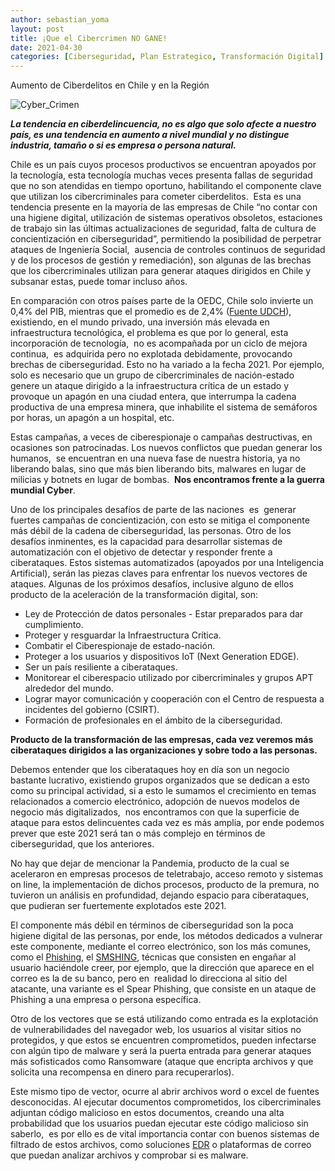 ```yaml
---
author: sebastian_yoma
layout: post
title: ¡Que el Cibercrimen NO GANE!
date: 2021-04-30
categories: [Ciberseguridad, Plan Estrategico, Transformación Digital]
---
```


Aumento de Ciberdelitos en Chile y en la Región

![Cyber_Crimen](https://e-virtus.s3.us-east-2.amazonaws.com/Cyber_Crime_37a77d3fc3.png)

**_La tendencia en ciberdelincuencia, no es algo que solo afecte a nuestro país, es una tendencia en aumento a nivel mundial y no distingue industria, tamaño o si es empresa o persona natural._**

Chile es un país cuyos procesos productivos se encuentran apoyados por la tecnología, esta tecnología muchas veces presenta fallas de seguridad que no son atendidas en tiempo oportuno, habilitando el componente clave que utilizan los cibercriminales para cometer ciberdelitos.  Esta es una tendencia presente en la mayoría de las empresas de Chile “no contar con una higiene digital, utilización de sistemas operativos obsoletos, estaciones de trabajo sin las últimas actualizaciones de seguridad, falta de cultura de concientización en ciberseguridad”, permitiendo la posibilidad de perpetrar ataques de Ingeniería Social,  ausencia de controles continuos de seguridad y de los procesos de gestión y remediación), son algunas de las brechas que los cibercriminales utilizan para generar ataques dirigidos en Chile y subsanar estas, puede tomar incluso años.

En comparación con otros países parte de la OEDC, Chile solo invierte un 0,4% del PIB, mientras que el promedio es de 2,4% ([Fuente UDCH](https://www.uchile.cl/noticias/148506/presupuesto-para-ciencia-tecnologia-e-innovacion-a-donde-vamos)), existiendo, en el mundo privado, una inversión más elevada en infraestructura tecnológica, el problema es que por lo general, esta incorporación de tecnología,  no es acompañada por un ciclo de mejora continua,  es adquirida pero no explotada debidamente, provocando brechas de ciberseguridad. Esto no ha variado a la fecha 2021. Por ejemplo, solo es necesario que un grupo de cibercriminales de nación-estado genere un ataque dirigido a la infraestructura crítica de un estado y provoque un apagón en una ciudad entera, que interrumpa la cadena productiva de una empresa minera, que inhabilite el sistema de semáforos por horas, un apagón a un hospital, etc.

Estas campañas, a veces de ciberespionaje o campañas destructivas, en ocasiones son patrocinadas. Los nuevos conflictos que puedan generar los humanos,  se encuentran en una nueva fase de nuestra historia, ya no liberando balas, sino que más bien liberando bits, malwares en lugar de milicias y botnets en lugar de bombas.  **Nos encontramos frente a la guerra mundial Cyber**.

Uno de los principales desafíos de parte de las naciones  es  generar fuertes campañas de concientización, con esto se mitiga el componente más débil de la cadena de ciberseguridad, las personas. Otro de los desafíos inminentes, es la capacidad para desarrollar sistemas de automatización con el objetivo de detectar y responder frente a ciberataques. Estos sistemas automatizados (apoyados por una Inteligencia Artificial), serán las piezas claves para enfrentar los nuevos vectores de ataques. Algunas de los próximos desafíos, inclusive alguno de ellos producto de la aceleración de la transformación digital, son:

- Ley de Protección de datos personales - Estar preparados para dar cumplimiento.
- Proteger y resguardar la Infraestructura Crítica.
- Combatir el Ciberespionaje de estado-nación.
- Proteger a los usuarios y dispositivos IoT (Next Generation EDGE).
- Ser un país resiliente a ciberataques.
- Monitorear el ciberespacio utilizado por cibercriminales y grupos APT alrededor del mundo.
- Lograr mayor comunicación y cooperación con el Centro de respuesta a incidentes del gobierno (CSIRT).
- Formación de profesionales en el ámbito de la ciberseguridad.

**Producto de la transformación de las empresas, cada vez veremos más ciberataques dirigidos a las organizaciones y sobre todo a las personas.**

Debemos entender que los ciberataques hoy en día son un negocio bastante lucrativo, existiendo grupos organizados que se dedican a esto como su principal actividad, si a esto le sumamos el crecimiento en temas relacionados a comercio electrónico, adopción de nuevos modelos de negocio más digitalizados,  nos encontramos con que la superficie de ataque para estos delincuentes cada vez es más amplia, por ende podemos prever que este 2021 será tan o más complejo en términos de ciberseguridad, que los anteriores.

No hay que dejar de mencionar la Pandemia, producto de la cual se aceleraron en empresas procesos de teletrabajo, acceso remoto y sistemas on line, la implementación de dichos procesos, producto de la premura, no tuvieron un análisis en profundidad, dejando espacio para ciberataques, que pudieran ser fuertemente explotados este 2021.

El componente más débil en términos de ciberseguridad son la poca higiene digital de las personas, por ende, los métodos dedicados a vulnerar este componente, mediante el correo electrónico, son los más comunes, como el [Phishing](https://es.wikipedia.org/wiki/Phishing), el [SMSHING](https://es.wikipedia.org/wiki/Smishing), técnicas que consisten en engañar al usuario haciéndole creer, por ejemplo, que la dirección que aparece en el correo es la de su banco, pero en  realidad lo direcciona al sitio del atacante, una variante es el Spear Phishing, que consiste en un ataque de Phishing a una empresa o persona específica.

Otro de los vectores que se está utilizando como entrada es la explotación de vulnerabilidades del navegador web, los usuarios al visitar sitios no protegidos, y que estos se encuentren comprometidos, pueden infectarse con algún tipo de malware y será la puerta entrada para generar ataques más sofisticados como Ransomware (ataque que encripta archivos y que solicita una recompensa en dinero para recuperarlos).

Este mismo tipo de vector, ocurre al abrir archivos word o excel de fuentes desconocidas. Al ejecutar documentos comprometidos, los cibercriminales adjuntan código malicioso en estos documentos, creando una alta probabilidad que los usuarios puedan ejecutar este código malicioso sin saberlo,  es por ello es de vital importancia contar con buenos sistemas de filtrado de estos archivos, como soluciones [EDR](https://en.wikipedia.org/wiki/Endpoint_detection_and_response) o plataformas de correo que puedan analizar archivos y comprobar si es malware.
